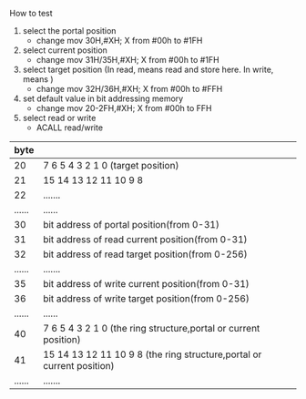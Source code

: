 How to test
1. select the portal position
    - change mov 30H,#XH; X from #00h to #1FH
2. select current position
    - change mov 31H/35H,#XH; X from #00h to #1FH
3. select target position (In read, means read and store here. In write, means )
    - change mov 32H/36H,#XH; X from #00h to #FFH
4. set default value in bit addressing memory
    - change mov 20-2FH,#XH; X from #00h to FFH
5. select read or write
    - ACALL read/write

| byte |  | 
| -------- | -------- | 
| 20 | 7 6 5 4 3 2 1 0 (target position) |
| 21 | 15 14 13 12 11 10 9 8 |
| 22 | ....... |
|......|......|
| 30 | bit address of portal position(from 0-31) |
| 31 | bit address of read current position(from 0-31) |
| 32 | bit address of read target position(from 0-256) |
|......|.......|
| 35 | bit address of write current position(from 0-31) |
| 36 | bit address of write target position(from 0-256) |
| ...... | ...... |
| 40 | 7 6 5 4 3 2 1 0 (the ring structure,portal or current position) |
| 41 | 15 14 13 12 11 10 9 8 (the ring structure,portal or current position) |
|......|.......|
